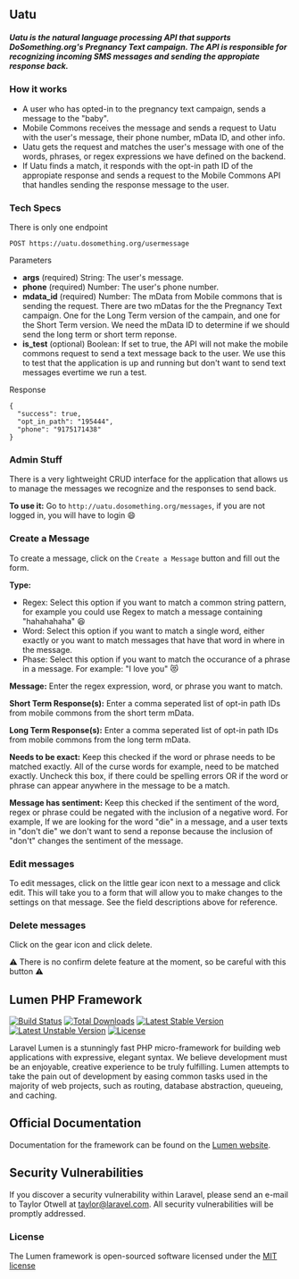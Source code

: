 ## Uatu 
##### Uatu is the natural language processing API that supports DoSomething.org's Pregnancy Text campaign. The API is responsible for recognizing incoming SMS messages and sending the appropiate response back.

### How it works

* A user who has opted-in to the pregnancy text campaign, sends a message to the "baby".
* Mobile Commons receives the message and sends a request to Uatu with the user's message, their phone number, mData ID, and other info. 
* Uatu gets the request and matches the user's message with one of the words, phrases, or regex expressions we have defined on the backend. 
* If Uatu finds a match, it responds with the opt-in path ID of the appropiate response and sends a request to the Mobile Commons API that handles sending the response message to the user.

### Tech Specs

There is only one endpoint

```
POST https://uatu.dosomething.org/usermessage
```
Parameters
* **args** (required) String: The user's message.
* **phone** (required) Number: The user's phone number.
* **mdata_id** (required) Number: The mData from Mobile commons that is sending the request. There are two mDatas for the the Pregnancy Text campaign. One for the Long Term version of the campain, and one for the Short Term version. We need the mData ID to determine if we should send the long term or short term reponse.
* **is_test** (optional) Boolean: If set to true, the API will not make the mobile commons request to send a text message back to the user. We use this to test that the application is up and running but don't want to send text messages evertime we run a test.

Response
```
{
  "success": true,
  "opt_in_path": "195444",
  "phone": "9175171438"
}
```

### Admin Stuff
There is a very lightweight CRUD interface for the application that allows us to manage the messages we recognize and the responses to send back. 

**To use it:** Go to `http://uatu.dosomething.org/messages`, if you are not logged in, you will have to login :smile:

### Create a Message
To create a message, click on the `Create a Message` button and fill out the form.

**Type:** 
* Regex: Select this option if you want to match a common string pattern, for example you could use Regex to match a message containing "hahahahaha" :laughing: 
* Word: Select this option if you want to match a single word, either exactly or you want to match messages that have that word in where in the message. 
* Phase: Select this option if you want to match the occurance of a phrase in a message. For example:  "I love you" :heart_eyes_cat:  

**Message:**
Enter the regex expression, word, or phrase you want to match.

**Short Term Response(s):**
Enter a comma seperated list of opt-in path IDs from mobile commons from the short term mData.

**Long Term Response(s):**
Enter a comma seperated list of opt-in path IDs from mobile commons from the long term mData.

**Needs to be exact:** 
Keep this checked if the word or phrase needs to be matched exactly. All of the curse words for example, need to be matched exactly. Uncheck this box, if there could be spelling errors OR if the word or phrase can appear anywhere in the message to be a match. 

**Message has sentiment:**
Keep this checked if the sentiment of the word, regex or phrase could be negated with the inclusion of a negative word. For example, If we are looking for the word "die" in a message, and a user texts in "don't die" we don't want to send a reponse because the inclusion of "don't" changes the sentiment of the message. 

### Edit messages

To edit messages, click on the little gear icon next to a message and click edit. This will take you to a form that will allow you to make changes to the settings on that message. See the field descriptions above for reference.

### Delete messages

Click on the gear icon and click delete. 

:warning: There is no confirm delete feature at the moment, so be careful with this button :warning: 

## Lumen PHP Framework

[![Build Status](https://travis-ci.org/laravel/lumen-framework.svg)](https://travis-ci.org/laravel/lumen-framework)
[![Total Downloads](https://poser.pugx.org/laravel/lumen-framework/d/total.svg)](https://packagist.org/packages/laravel/lumen-framework)
[![Latest Stable Version](https://poser.pugx.org/laravel/lumen-framework/v/stable.svg)](https://packagist.org/packages/laravel/lumen-framework)
[![Latest Unstable Version](https://poser.pugx.org/laravel/lumen-framework/v/unstable.svg)](https://packagist.org/packages/laravel/lumen-framework)
[![License](https://poser.pugx.org/laravel/lumen-framework/license.svg)](https://packagist.org/packages/laravel/lumen-framework)

Laravel Lumen is a stunningly fast PHP micro-framework for building web applications with expressive, elegant syntax. We believe development must be an enjoyable, creative experience to be truly fulfilling. Lumen attempts to take the pain out of development by easing common tasks used in the majority of web projects, such as routing, database abstraction, queueing, and caching.

## Official Documentation

Documentation for the framework can be found on the [Lumen website](http://lumen.laravel.com/docs).

## Security Vulnerabilities

If you discover a security vulnerability within Laravel, please send an e-mail to Taylor Otwell at taylor@laravel.com. All security vulnerabilities will be promptly addressed.

### License

The Lumen framework is open-sourced software licensed under the [MIT license](http://opensource.org/licenses/MIT)
